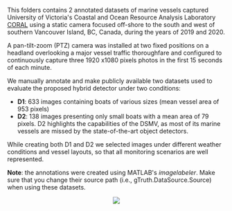 This folders contains 2 annotated datasets of marine vessels captured University of Victoria's Coastal and Ocean Resource Analysis Laboratory [CORAL](www.coral.geog.uvic.ca) using a static camera focused off-shore to the south and west of southern Vancouver Island, BC, Canada, during the years of 2019 and 2020. 

A pan-tilt-zoom (PTZ) camera was installed at two fixed positions on a headland overlooking a major vessel traffic thoroughfare and configured to continuously capture three 1920 x1080 pixels photos in the first 15 seconds of each minute. 

We manually annotate and make publicly available two datasets used to evaluate the proposed hybrid detector under two conditions: 
* **D1**: 633 images containing boats of various sizes (mean vessel area of 953 pixels)
* **D2**: 138 images presenting only small boats with a mean area of 79 pixels. D2 highlights the capabilities of the DSMV, as most of its marine vessels are missed by the state-of-the-art object detectors. 

While creating both D1 and D2 we selected images under different weather conditions and vessel layouts, so that all monitoring scenarios are well represented. 

**Note**: the annotations were created using MATLAB's *imagelabeler*. Make sure that you change their source path (i.e., gTruth.DataSource.Source) when using these datasets. 

<p align="center">
  <img src="https://i.imgur.com/fwiNzRm.jpg">
</p>

